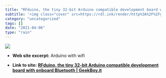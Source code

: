 ```yaml
---
title: "RFduino, the tiny 32-bit Arduino compatible development board with onboard Bluetooth | GeekBoy.it"
subtitle: '<img class="cover" src=https://rdl.ink/render/http%3A%2F%2Fgeekboy.it%2Fnews%2Frfduino-the-tiny-32-b...'
category: "uncategorized"
tags: []
date: "2021-04-06"
type: "rain"
---
```

<img class="cover" src=https://rdl.ink/render/http%3A%2F%2Fgeekboy.it%2Fnews%2Frfduino-the-tiny-32-bit-arduino-compatible-development-board-with-onboard-bluetooth>



* **Web site excerpt:** Arduino with wifi

* **Link to site:** **[RFduino, the tiny 32-bit Arduino compatible development board with onboard Bluetooth | GeekBoy.it](http://geekboy.it/news/rfduino-the-tiny-32-bit-arduino-compatible-development-board-with-onboard-bluetooth)**